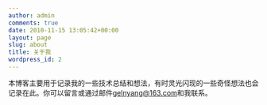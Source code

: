 ```yaml
---
author: admin
comments: true
date: 2010-11-15 13:05:42+00:00
layout: page
slug: about
title: 关于我
wordpress_id: 2
---
```


本博客主要用于记录我的一些技术总结和想法，有时灵光闪现的一些奇怪想法也会记录在此。你可以留言或通过邮件[gelnyang@163.com](mailto:gelnyang@163.com)和我联系。


